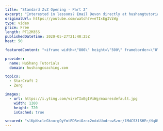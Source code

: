 ```yaml
---
title: "Standard ZvZ Opening - Part 2"
excerpt: "Interested in lessons? Email Devon directly at hushangtutorials@outlook.com ------------------------------------------------------------------------------------------------------- Want to support HuShang Tutorials directly? Patreon is a website where you can contribute a monthly donation that will help"
originalUrl: https://youtube.com/watch?v=eTIxEgIViWg
type: video
price: Free
length: PT12M35S
publishedDateTime: 2020-05-27T21:40:25Z
heat: 50

featuredContent: "<iframe width=\"800\" height=\"500\" frameborder=\"0\" src=\"https://www.youtube.com/embed/eTIxEgIViWg\" allow=\"accelerometer; autoplay; encrypted-media; gyroscope; picture-in-picture\" allowfullscreen></iframe>"

provider:
  name: HuShang Tutorials
  domain: hushangcoaching.com

topics:
  - StarCraft 2
  - Zerg

images:
  - url: https://i.ytimg.com/vi/eTIxEgIViWg/maxresdefault.jpg
    width: 1280
    height: 720
    isCached: true

secured: "slKpNscleGknorgOyYmtFDReiOznx2mdxUUodrswSznr/lMdCS3lSHEr/Nq0Sfvr0Pq6gKhYSLgszmyvcRPWjXnDV4/8+fOc/f1RPeWFmlD+JsOq/KJFki36MDuucV0VcdXqLrj0RuyRk5q7DqF2UUp5cZg6HkpDAmHJhGoa6iL3BaJ5aoUY4p/pbUFVTZI7UqIM6mi0tXYYMcbl32SVi23RdKZlL43nR+WMO9kn1ZEEShIgbVW9CAW3aFOM9Lw6N1oPTuzE6IvwzhncC55HJXfpGFT88q6QXLzfdB8UzgPPL0QD8WkdPE8yCnYDHWLRwWRT6LEjHRUwrMlwW+DaGqtVEEEuHaWK2yOquOWNMyee9dqGnsroLY5POvzO2JtOJDxpxh51KY1yS4NGMGL3UrrzrCMqN3A27LEKBNucwJA=;dyH3r7LxXRS2rPWsGJvOjQ=="
---
```


